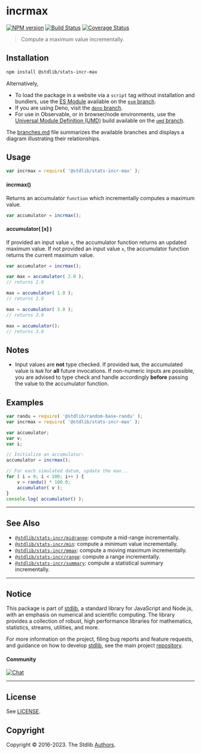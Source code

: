<!--

@license Apache-2.0

Copyright (c) 2018 The Stdlib Authors.

Licensed under the Apache License, Version 2.0 (the "License");
you may not use this file except in compliance with the License.
You may obtain a copy of the License at

   http://www.apache.org/licenses/LICENSE-2.0

Unless required by applicable law or agreed to in writing, software
distributed under the License is distributed on an "AS IS" BASIS,
WITHOUT WARRANTIES OR CONDITIONS OF ANY KIND, either express or implied.
See the License for the specific language governing permissions and
limitations under the License.

-->

# incrmax

[![NPM version][npm-image]][npm-url] [![Build Status][test-image]][test-url] [![Coverage Status][coverage-image]][coverage-url] <!-- [![dependencies][dependencies-image]][dependencies-url] -->

> Compute a maximum value incrementally.

<section class="installation">

## Installation

```bash
npm install @stdlib/stats-incr-max
```

Alternatively,

-   To load the package in a website via a `script` tag without installation and bundlers, use the [ES Module][es-module] available on the [`esm` branch][esm-url].
-   If you are using Deno, visit the [`deno` branch][deno-url].
-   For use in Observable, or in browser/node environments, use the [Universal Module Definition (UMD)][umd] build available on the [`umd` branch][umd-url].

The [branches.md][branches-url] file summarizes the available branches and displays a diagram illustrating their relationships.

</section>

<section class="usage">

## Usage

```javascript
var incrmax = require( '@stdlib/stats-incr-max' );
```

#### incrmax()

Returns an accumulator `function` which incrementally computes a maximum value.

```javascript
var accumulator = incrmax();
```

#### accumulator( \[x] )

If provided an input value `x`, the accumulator function returns an updated maximum value. If not provided an input value `x`, the accumulator function returns the current maximum value.

```javascript
var accumulator = incrmax();

var max = accumulator( 2.0 );
// returns 2.0

max = accumulator( 1.0 );
// returns 2.0

max = accumulator( 3.0 );
// returns 3.0

max = accumulator();
// returns 3.0
```

</section>

<!-- /.usage -->

<section class="notes">

## Notes

-   Input values are **not** type checked. If provided `NaN`, the accumulated value is `NaN` for **all** future invocations. If non-numeric inputs are possible, you are advised to type check and handle accordingly **before** passing the value to the accumulator function.

</section>

<!-- /.notes -->

<section class="examples">

## Examples

<!-- eslint no-undef: "error" -->

```javascript
var randu = require( '@stdlib/random-base-randu' );
var incrmax = require( '@stdlib/stats-incr-max' );

var accumulator;
var v;
var i;

// Initialize an accumulator:
accumulator = incrmax();

// For each simulated datum, update the max...
for ( i = 0; i < 100; i++ ) {
    v = randu() * 100.0;
    accumulator( v );
}
console.log( accumulator() );
```

</section>

<!-- /.examples -->

<!-- Section for related `stdlib` packages. Do not manually edit this section, as it is automatically populated. -->

<section class="related">

* * *

## See Also

-   <span class="package-name">[`@stdlib/stats-incr/midrange`][@stdlib/stats/incr/midrange]</span><span class="delimiter">: </span><span class="description">compute a mid-range incrementally.</span>
-   <span class="package-name">[`@stdlib/stats-incr/min`][@stdlib/stats/incr/min]</span><span class="delimiter">: </span><span class="description">compute a minimum value incrementally.</span>
-   <span class="package-name">[`@stdlib/stats-incr/mmax`][@stdlib/stats/incr/mmax]</span><span class="delimiter">: </span><span class="description">compute a moving maximum incrementally.</span>
-   <span class="package-name">[`@stdlib/stats-incr/range`][@stdlib/stats/incr/range]</span><span class="delimiter">: </span><span class="description">compute a range incrementally.</span>
-   <span class="package-name">[`@stdlib/stats-incr/summary`][@stdlib/stats/incr/summary]</span><span class="delimiter">: </span><span class="description">compute a statistical summary incrementally.</span>

</section>

<!-- /.related -->

<!-- Section for all links. Make sure to keep an empty line after the `section` element and another before the `/section` close. -->


<section class="main-repo" >

* * *

## Notice

This package is part of [stdlib][stdlib], a standard library for JavaScript and Node.js, with an emphasis on numerical and scientific computing. The library provides a collection of robust, high performance libraries for mathematics, statistics, streams, utilities, and more.

For more information on the project, filing bug reports and feature requests, and guidance on how to develop [stdlib][stdlib], see the main project [repository][stdlib].

#### Community

[![Chat][chat-image]][chat-url]

---

## License

See [LICENSE][stdlib-license].


## Copyright

Copyright &copy; 2016-2023. The Stdlib [Authors][stdlib-authors].

</section>

<!-- /.stdlib -->

<!-- Section for all links. Make sure to keep an empty line after the `section` element and another before the `/section` close. -->

<section class="links">

[npm-image]: http://img.shields.io/npm/v/@stdlib/stats-incr-max.svg
[npm-url]: https://npmjs.org/package/@stdlib/stats-incr-max

[test-image]: https://github.com/stdlib-js/stats-incr-max/actions/workflows/test.yml/badge.svg?branch=main
[test-url]: https://github.com/stdlib-js/stats-incr-max/actions/workflows/test.yml?query=branch:main

[coverage-image]: https://img.shields.io/codecov/c/github/stdlib-js/stats-incr-max/main.svg
[coverage-url]: https://codecov.io/github/stdlib-js/stats-incr-max?branch=main

<!--

[dependencies-image]: https://img.shields.io/david/stdlib-js/stats-incr-max.svg
[dependencies-url]: https://david-dm.org/stdlib-js/stats-incr-max/main

-->

[chat-image]: https://img.shields.io/gitter/room/stdlib-js/stdlib.svg
[chat-url]: https://app.gitter.im/#/room/#stdlib-js_stdlib:gitter.im

[stdlib]: https://github.com/stdlib-js/stdlib

[stdlib-authors]: https://github.com/stdlib-js/stdlib/graphs/contributors

[umd]: https://github.com/umdjs/umd
[es-module]: https://developer.mozilla.org/en-US/docs/Web/JavaScript/Guide/Modules

[deno-url]: https://github.com/stdlib-js/stats-incr-max/tree/deno
[umd-url]: https://github.com/stdlib-js/stats-incr-max/tree/umd
[esm-url]: https://github.com/stdlib-js/stats-incr-max/tree/esm
[branches-url]: https://github.com/stdlib-js/stats-incr-max/blob/main/branches.md

[stdlib-license]: https://raw.githubusercontent.com/stdlib-js/stats-incr-max/main/LICENSE

<!-- <related-links> -->

[@stdlib/stats/incr/midrange]: https://github.com/stdlib-js/stats-incr-midrange

[@stdlib/stats/incr/min]: https://github.com/stdlib-js/stats-incr-min

[@stdlib/stats/incr/mmax]: https://github.com/stdlib-js/stats-incr-mmax

[@stdlib/stats/incr/range]: https://github.com/stdlib-js/stats-incr-range

[@stdlib/stats/incr/summary]: https://github.com/stdlib-js/stats-incr-summary

<!-- </related-links> -->

</section>

<!-- /.links -->
